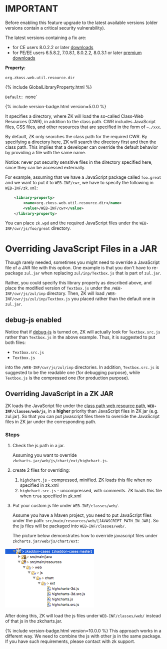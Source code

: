 # IMPORTANT

Before enabling this feature upgrade to the latest available versions
(older versions contain a critical security vulnerability).

The latest versions containing a fix are:

- for CE users 8.0.2.2 or later
  [downloads](https://www.zkoss.org/download/zk)
- for PE/EE users 6.5.8.2, 7.0.8.1, 8.0.2.2, 8.0.3.1 or later [premium downloads](https://www.zkoss.org/download/premium)

**Property:**

`org.zkoss.web.util.resource.dir`

{% include GlobalLibraryProperty.html %}

`Default: `none`

{% include version-badge.html version=5.0.0 %}

It specifies a directory, where ZK will load the so-called Class-Web
Resources (CWR), in addition to the class path. CWR includes JavaScript
files, CSS files, and other resources that are specified in the form of
`~./xxx`.

By default, ZK only searches the class path for the required CWR. By
specifying a directory here, ZK will search the directory first and then
the class path. This implies that a developer can override the default
behavior by providing a file with the same name.

Notice: never put security sensitive files in the directory specified
here, since they can be accessed externally.

For example, assuming that we have a JavaScript package called
`foo.great` and we want to put it to `WEB-INF/cwr`, we have to specify
the following in `WEB-INF/zk.xml`:

```xml
    <library-property>
        <name>org.zkoss.web.util.resource.dir</name>
        <value>/WEB-INF/cwr</value>
    </library-property>
```

You can place `zk.wpd` and the required JavaScript files under the
`WEB-INF/cwr/js/foo/great` directory.

# Overriding JavaScript Files in a JAR

Though rarely needed, sometimes you might need to override a JavaScript
file of a JAR file with this option. One example is that you don't have
to re-package `zul.jar` when replacing `zul/inp/Textbox.js` that is part
of `zul.jar`.

Rather, you could specify this library property as described above, and
place the modified version of `Textbox.js` under the
`/WEB-INF/cwr/js/zul/inp` directory. Then, ZK will load
`/WEB-INF/cwr/js/zul/inp/Textbox.js` you placed rather than the default
one in `zul.jar`.

## debug-js enabled

Notice that if
[debug-js]({{site.baseUrl}}/zk_config_ref/The_client-config_Element/The_debug-js_Element)
is turned on, ZK will actually look for `Textbox.src.js` rather than
`Textbox.js` in the above example. Thus, it is suggested to put both
files:

- `Textbox.src.js`
- `Textbox.js`

into the `/WEB-INF/cwr/js/zul/inp` directories. In addition,
`Textbox.src.js` is suggested to be the readable one (for debugging
purpose), while `Textbox.js` is the compressed one (for production
purpose).

## Overriding JavaScript in a ZK JAR

ZK loads the JavaScript file under the [ class path web resource path]({{site.baseurl}}/zk_dev_ref/ui_composing/zuml/include_a_page#Classpath_Web_Resource_Path),
**`WEB-INF/classes/web/js`**, in a **higher** priority than JavaScript
files in ZK jar (e.g. zul.jar). So that you can put javascript files
there to override the JavaScript files in ZK jar under the corresponding
path.

### Steps

1.  Check the js path in a jar.
      
    Assuming you want to override
    `zkcharts.jar/web/js/chart/ext/highchart.js`.
2.  create 2 files for overriding:
    1.  `highchart.js` - compressed, minified. ZK loads this file when
        no <debug-js> specified in zk.xml
    2.  `highchart.src.js` - uncompressed, with comments. ZK loads this
        file when <debug-js>`true`</debug-js> specified in zk.xml
3.  Put your custom js file under `WEB-INF/classes/web/`.
      
    Assume you have a Maven project, you need to put JavaScript files
    under the path: `src/main/resources/web/[JAVASCRIPT_PATH_IN_JAR]`.
    So the js files will be packaged into `WEB-INF/classes/web/`.

    The picture below demonstrates how to override javascript files
    under `zkcharts.jar/web/js/chart/ext`:

![](images/overrideByClasspathWebResourcePath.png)

After doing this, ZK will load the js files under `WEB-INF/classes/web/`
instead of that js in the zkcharts.jar.

{% include version-badge.html version=10.0.0 %} This approach works in a different
way. We need to combine the js with other js in the same package. If you
have such requirements, please contact with zk support.
